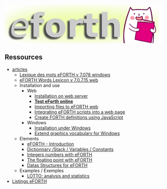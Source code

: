 <img src="eForth.png"/>
<h2>Ressources</h2>
<ul>
    <li>
        <a id="menu-idArticle" href="article/">articles</a>
        <ul>
            <li><a href="https://eforth.arduino-forth.com/article/lexiqueEFORTHv7078windows">Lexique des mots eFORTH v 7.078 windows</a></li>
            <li><a href="https://eforth.arduino-forth.com/article/lexiqueEFORTHv70715webb">eFORTH Words Lexicon v 7.0.7.15 web</a></li>
            <li>
                <span>Installation and use</span>
                <ul>
                    <li>
                        <span>Web</span>
                        <ul>
                            <li><a href="https://eforth.arduino-forth.com/article/installation_web_instalWebServer">Installation on web server</a></li>
                            <li><a href="https://eforth.arduino-forth.com/web-eforth/index/"><b>Test eForth online</b></a></li>
                            <li><a href="https://eforth.arduino-forth.com/article/installation_web_importFile">Importing files to eFORTH web</a></li>
                            <li><a href="https://eforth.arduino-forth.com/article/installation_web_embedScript">Integrating eFORTH scripts into a web page</a></li>
                            <li><a href="https://eforth.arduino-forth.com/article/installation_web_createDefsCallingJS">Create FORTH definitions using JavaScript</a></li>
                        </ul>
                    </li>
                    <li>
                        <span>Windows</span>
                        <ul>
                            <li><a href="https://eforth.arduino-forth.com/article/installation_windows_instalWindows">Installation under Windows</a></li>
                            <li><a href="https://eforth.arduino-forth.com/article/installation_windows_extendGraphics">Extend graphics vocabulary for Windows</a></li>
                        </ul>
                    </li>
                </ul>
            </li>
            <li>
                <span>Elements</span>
                <ul>
                    <li><a href="https://eforth.arduino-forth.com/article/elements_introduction">eFORTH - Introduction</a></li>
                    <li><a href="https://eforth.arduino-forth.com/article/elements_dictVarsConsts">Dictionnary /Stack / Variables / Constants</a></li>
                    <li><a href="https://eforth.arduino-forth.com/article/elements_numbersInForth">Integers numbers with eFORTH</a></li>
                    <li><a href="https://eforth.arduino-forth.com/article/elements_floatingPoint">The floating point with eFORTH</a></li>
                    <li><a href="https://eforth.arduino-forth.com/article/elements_dataStructures">Datas Structures for eFORTH</a></li>
                </ul>
            </li>
            <li>
                <span>Examples / Exemples</span>
                <ul>
                    <li><a href="https://eforth.arduino-forth.com/article/examples_lotto">LOTTO: analysis and statistics</a></li>
                </ul>
            </li>
        </ul>
    </li>
    <li><a href="https://eforth.arduino-forth.com/listing/index">Listings eFORTH</a></li>
  </li>
</ul>
